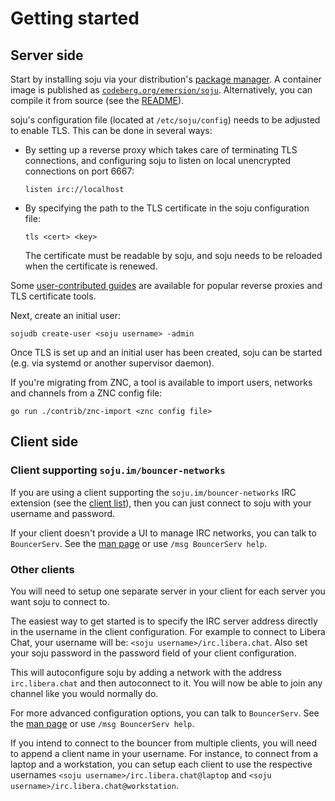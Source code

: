 # Getting started

## Server side

Start by installing soju via your distribution's [package manager]. A container
image is published as [`codeberg.org/emersion/soju`]. Alternatively, you can
compile it from source (see the [README]).

soju's configuration file (located at `/etc/soju/config`) needs to be adjusted
to enable TLS. This can be done in several ways:

- By setting up a reverse proxy which takes care of terminating TLS
  connections, and configuring soju to listen on local unencrypted connections
  on port 6667:

      listen irc://localhost

- By specifying the path to the TLS certificate in the soju configuration file:

      tls <cert> <key>

  The certificate must be readable by soju, and soju needs to be reloaded when
  the certificate is renewed.

Some [user-contributed guides] are available for popular reverse proxies and
TLS certificate tools.

Next, create an initial user:

    sojudb create-user <soju username> -admin

Once TLS is set up and an initial user has been created, soju can be started
(e.g. via systemd or another supervisor daemon).

If you're migrating from ZNC, a tool is available to import users, networks and
channels from a ZNC config file:

    go run ./contrib/znc-import <znc config file>

## Client side

### Client supporting `soju.im/bouncer-networks`

If you are using a client supporting the `soju.im/bouncer-networks` IRC
extension (see the [client list]), then you can just connect to soju with your
username and password.

If your client doesn't provide a UI to manage IRC networks, you can talk to
`BouncerServ`. See the [man page] or use `/msg BouncerServ help`.

### Other clients

You will need to setup one separate server in your client for each server you
want soju to connect to.

The easiest way to get started is to specify the IRC server address directly in
the username in the client configuration. For example to connect to Libera Chat,
your username will be: `<soju username>/irc.libera.chat`. Also set your soju
password in the password field of your client configuration.

This will autoconfigure soju by adding a network with the address
`irc.libera.chat` and then autoconnect to it. You will now be able to join
any channel like you would normally do.

For more advanced configuration options, you can talk to `BouncerServ`. See the
[man page] or use `/msg BouncerServ help`.

If you intend to connect to the bouncer from multiple clients, you will need to
append a client name in your username. For instance, to connect from a laptop
and a workstation, you can setup each client to use the respective usernames
`<soju username>/irc.libera.chat@laptop` and
`<soju username>/irc.libera.chat@workstation`.

[package manager]: https://repology.org/project/soju/versions
[`codeberg.org/emersion/soju`]: https://codeberg.org/emersion/-/packages/container/soju/latest
[README]: ../README.md
[user-contributed guides]: ../contrib/README.md
[man page]: https://soju.im/doc/soju.1.html#IRC_SERVICE
[client list]: ../contrib/clients.md
